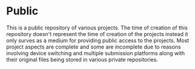 # Public
This is a public repository of various projects.
The time of creation of this repository doesn't represent the time of creation of the projects instead it only surves as a medium for providing public access to the projects.
Most project aspects are complete and some are incomplete due to reasons involving device switching and multiple submission platforms along with their original files being stored in various private repositories.
